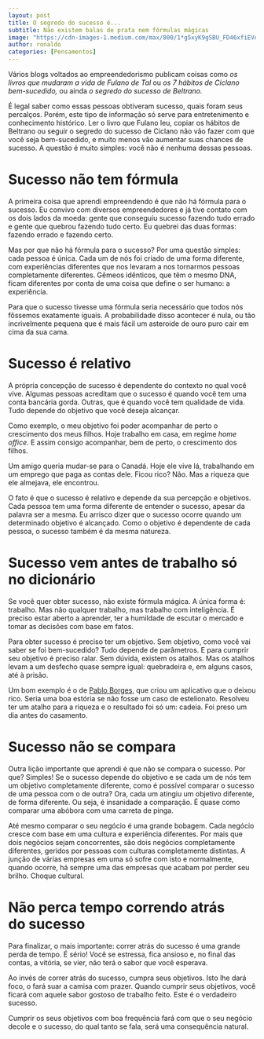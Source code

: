 ```yaml
---
layout: post
title: O segredo do sucesso é...
subtitle: Não existem balas de prata nem fórmulas mágicas
image: "https://cdn-images-1.medium.com/max/800/1*g5xyK9gSBU_FD46xfiEVoA.jpeg"
author: ronaldo
categories: [Pensamentos]
---
```


Vários blogs voltados ao empreendedorismo publicam coisas como *os livros que
mudaram a vida de Fulano de Tal* ou *os 7 hábitos de Ciclano bem-sucedido,* ou
ainda *o segredo do sucesso de Beltrano.*

É legal saber como essas pessoas obtiveram sucesso, quais foram seus percalços.
Porém, este tipo de informação só serve para entretenimento e conhecimento
histórico. Ler o livro que Fulano leu, copiar os hábitos de Beltrano ou seguir o
segredo do sucesso de Ciclano não vão fazer com que você seja bem-sucedido, e
muito menos vão aumentar suas chances de sucesso. A questão é muito simples:
você não é nenhuma dessas pessoas.

# Sucesso não tem fórmula

A primeira coisa que aprendi empreendendo é que não há fórmula para o sucesso.
Eu convivo com diversos empreendedores e já tive contato com os dois lados da
moeda: gente que conseguiu sucesso fazendo tudo errado e gente que quebrou
fazendo tudo certo. Eu quebrei das duas formas: fazendo errado e fazendo certo.

Mas por que não há fórmula para o sucesso? Por uma questão simples: cada pessoa
é única. Cada um de nós foi criado de uma forma diferente, com experiências
diferentes que nos levaram a nos tornarmos pessoas completamente diferentes.
Gêmeos idênticos, que têm o mesmo DNA, ficam diferentes por conta de uma coisa
que define o ser humano: a experiência.

Para que o sucesso tivesse uma fórmula seria necessário que todos nós fôssemos
exatamente iguais. A probabilidade disso acontecer é nula, ou tão incrivelmente
pequena que é mais fácil um asteroide de ouro puro cair em cima da sua cama.

# Sucesso é relativo

A própria concepção de sucesso é dependente do contexto no qual você vive.
Algumas pessoas acreditam que o sucesso é quando você tem uma conta bancária
gorda. Outras, que é quando você tem qualidade de vida. Tudo depende do objetivo
que você deseja alcançar.

Como exemplo, o meu objetivo foi poder acompanhar de perto o crescimento dos
meus filhos. Hoje trabalho em casa, em regime *home office*. E assim consigo
acompanhar, bem de perto, o crescimento dos filhos.

Um amigo queria mudar-se para o Canadá. Hoje ele vive lá, trabalhando em um
emprego que paga as contas dele. Ficou rico? Não. Mas a riqueza que ele
almejava, ele encontrou.

O fato é que o sucesso é relativo e depende da sua percepção e objetivos. Cada
pessoa tem uma forma diferente de entender o sucesso, apesar da palavra ser a
mesma. Eu arrisco dizer que o sucesso ocorre quando um determinado objetivo é
alcançado. Como o objetivo é dependente de cada pessoa, o sucesso também é da
mesma natureza.

# Sucesso vem antes de trabalho só no dicionário

Se você quer obter sucesso, não existe fórmula mágica. A única forma é:
trabalho. Mas não qualquer trabalho, mas trabalho com inteligência. É preciso
estar aberto a aprender, ter a humildade de escutar o mercado e tomar as
decisões com base em fatos.

Para obter sucesso é preciso ter um objetivo. Sem objetivo, como você vai saber
se foi bem-sucedido? Tudo depende de parâmetros. E para cumprir seu objetivo é
preciso ralar. Sem dúvida, existem os atalhos. Mas os atalhos levam a um
desfecho quase sempre igual: quebradeira e, em alguns casos, até à prisão.

Um bom exemplo é o de [Pablo Borges](https://epoca.globo.com/como-um-aplicativo-para-limpar-contas-bancarias-enriqueceu-um-jovem-em-sao-paulo-23175885), que criou um
aplicativo que o deixou rico. Seria uma boa estória se não fosse um caso de
estelionato. Resolveu ter um atalho para a riqueza e o resultado foi só um:
cadeia. Foi preso um dia antes do casamento.

# Sucesso não se compara

Outra lição importante que aprendi é que não se compara o sucesso. Por que?
Simples! Se o sucesso depende do objetivo e se cada um de nós tem um objetivo
completamente diferente, como é possível comparar o sucesso de uma pessoa com o
de outra? Ora, cada um atingiu um objetivo diferente, de forma diferente. Ou
seja, é insanidade a comparação. É quase como comparar uma abóbora com uma
carreta de pinga.

Até mesmo comparar o seu negócio é uma grande bobagem. Cada negócio cresce com
base em uma cultura e experiência diferentes. Por mais que dois negócios sejam
concorrentes, são dois negócios completamente diferentes, geridos por pessoas
com culturas completamente distintas. A junção de várias empresas em uma só
sofre com isto e normalmente, quando ocorre, há sempre uma das empresas que
acabam por perder seu brilho. Choque cultural.

# Não perca tempo correndo atrás do sucesso

Para finalizar, o mais importante: correr atrás do sucesso é uma grande perda de
tempo. É sério! Você se estressa, fica ansioso e, no final das contas, a
vitória, se vier, não terá o sabor que você esperava.

Ao invés de correr atrás do sucesso, cumpra seus objetivos. Isto lhe dará foco,
o fará suar a camisa com prazer. Quando cumprir seus objetivos, você ficará com
aquele sabor gostoso de trabalho feito. Este é o verdadeiro sucesso.

Cumprir os seus objetivos com boa frequência fará com que o seu negócio decole e
o sucesso, do qual tanto se fala, será uma consequência natural.
